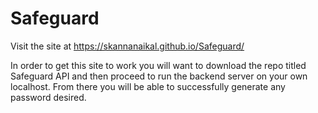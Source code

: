 # Safeguard

Visit the site at https://skannanaikal.github.io/Safeguard/

In order to get this site to work you will want to download the repo titled Safeguard API and then proceed to run the backend server on your own localhost.  From there you will be able to successfully generate any password desired.
